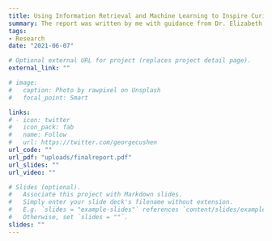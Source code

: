 ```yaml
---
title: Using Information Retrieval and Machine Learning to Inspire Curiosity Driven Learning For Children
summary: The report was written by me with guidance from Dr. Elizabeth Murnane, who mentored this project, where I worked on part of an app that can play "I Spy" games with children.
tags:
- Research
date: "2021-06-07"

# Optional external URL for project (replaces project detail page).
external_link: ""

# image:
#   caption: Photo by rawpixel on Unsplash
#   focal_point: Smart

links:
# - icon: twitter
#   icon_pack: fab
#   name: Follow
#   url: https://twitter.com/georgecushen
url_code: ""
url_pdf: "uploads/finalreport.pdf"
url_slides: ""
url_video: ""

# Slides (optional).
#   Associate this project with Markdown slides.
#   Simply enter your slide deck's filename without extension.
#   E.g. `slides = "example-slides"` references `content/slides/example-slides.md`.
#   Otherwise, set `slides = ""`.
slides: ""
---
```

